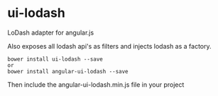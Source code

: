 # ui-lodash
LoDash adapter for angular.js

Also exposes all lodash api's as filters and injects lodash as a factory.
```
bower install ui-lodash --save
or
bower install angular-ui-lodash --save
```
Then include the angular-ui-lodash.min.js file in your project
